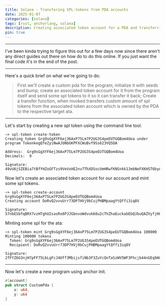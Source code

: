 ```yaml
---
title: Solana - Transfering SPL-tokens from PDA accounts
date: 2025-01-07
categories: [solana]
tags: [rust, anchorlang, solana]     
description: Creating associated token account for a PDA and transferring spl tokens out of it.
pin: true
---
```


---

I've been kinda trying to figure this out for a few days now since there aren't any direct guides out there on how do to do this online. If you just want the final code it's in the end of the post.

---

Here's a quick brief on what we're going to do: 
> First we'll create a custom pda for the program; initialize it with seeds and bump; create an associated token account for it from the program itself and send some spl tokens to it so it can transfer it back; Create a transfer function, when invoked transfers custom amount of spl tokens from the associated token account which is owned by the PDA to the respective target ata. 

---

Let's start by creating a new spl token using the command line tool.

```
~> spl-token create-token
Creating token Grg9sGgXYF6ej36AxP75Lm7P2UG3S4peEUTGQBom4Uoa under program TokenkegQfeZyiNwAJbNbGKPFXCWuBvf9Ss623VQ5DA

Address:  Grg9sGgXYF6ej36AxP75Lm7P2UG3S4peEUTGQBom4Uoa
Decimals:  9

Signature: 49vU6jSZEBia7tBfYHZoGFTzs9VeVxHE2nv7ThXDSocUmHRwfKNSnkk1JmkNeFXKHST6byAGYynXRLkCefxTQ5ki
```

Now let's create an associated token account for our account and mint some spl tokens.

```
~> spl-token create-account Grg9sGgXYF6ej36AxP75Lm7P2UG3S4peEUTGQBom4Uoa
Creating account DoRvQ2vvuUrr73DP7HVj9bCujPHBMpaagYtQffi3iq8V

Signature: 57nbESbfqBRX7vzHTghU2sasRx6PJJGbnvoWdvuk68u2cThZhaEuckabEbQJbuQAZVyfjH8afWm5TAXHS96SGyex
```
Minting some spl for the ata:

```
~> spl-token mint Grg9sGgXYF6ej36AxP75Lm7P2UG3S4peEUTGQBom4Uoa 100000
Minting 100000 tokens
  Token: Grg9sGgXYF6ej36AxP75Lm7P2UG3S4peEUTGQBom4Uoa
  Recipient: DoRvQ2vvuUrr73DP7HVj9bCujPHBMpaagYtQffi3iq8V

Signature: 2fFYZ6G3njH7pFF75LbLgFcJ4Uff3MbijsfiNb3F3ZuYcQnTaSzWV5WF3Fhcjb44nGEq9AGogQk7JfjFaDKCTHnF
```

---

Now let's create a new program using anchor init.
```rust
#[account]
pub struct CustomPda {
    x: u64,
    y: u64
}
```




